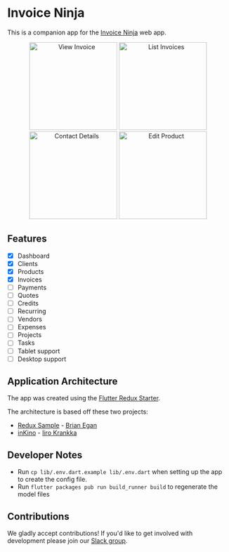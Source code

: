 # Invoice Ninja

This is a companion app for the [Invoice Ninja](https://github.com/invoiceninja/invoiceninja) web app.

<p align="center">
    <img src="https://github.com/invoiceninja/flutter-mobile/blob/master/samples/screenshots/screenshot_08.png" alt="View Invoice" width="200"/>
    <img src="https://github.com/invoiceninja/flutter-mobile/blob/master/samples/screenshots/screenshot_01.png" alt="List Invoices" width="200"/>
    <img src="https://github.com/invoiceninja/flutter-mobile/blob/master/samples/screenshots/screenshot_06.png" alt="Contact Details" width="200"/>
    <img src="https://github.com/invoiceninja/flutter-mobile/blob/master/samples/screenshots/screenshot_02.png" alt="Edit Product" width="200"/>
</p>

## Features

- [x] Dashboard
- [x] Clients
- [x] Products
- [x] Invoices
- [ ] Payments
- [ ] Quotes
- [ ] Credits
- [ ] Recurring
- [ ] Vendors
- [ ] Expenses
- [ ] Projects
- [ ] Tasks
- [ ] Tablet support
- [ ] Desktop support

## Application Architecture

The app was created using the [Flutter Redux Starter](https://github.com/hillelcoren/flutter-redux-starter).

The architecture is based off these two projects:

- [Redux Sample](https://github.com/brianegan/flutter_architecture_samples/tree/master/example/redux) - [Brian Egan](https://twitter.com/brianegan)
- [inKino](https://github.com/roughike/inKino) - [Iiro Krankka](https://twitter.com/koorankka)

## Developer Notes
- Run `cp lib/.env.dart.example lib/.env.dart` when setting up the app to create the config file.
- Run `flutter packages pub run build_runner build` to regenerate the model files

## Contributions

We gladly accept contributions! If you'd like to get involved with development please join our [Slack group](http://slack.invoiceninja.com/).